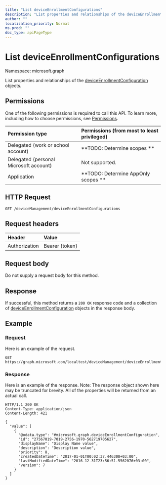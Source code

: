 ```yaml
---
title: "List deviceEnrollmentConfigurations"
description: "List properties and relationships of the deviceEnrollmentConfiguration objects."
author: ""
localization_priority: Normal
ms.prod: ""
doc_type: apiPageType
---
```


# List deviceEnrollmentConfigurations

Namespace: microsoft.graph

List properties and relationships of the [deviceEnrollmentConfiguration](../resources/deviceenrollmentconfiguration.md) objects.

## Permissions
One of the following permissions is required to call this API. To learn more, including how to choose permissions, see [Permissions](/concepts/permissions-reference.md).

|Permission type|Permissions (from most to least privileged)|
|:---|:---|
|Delegated (work or school account)|**TODO: Determine scopes **|
|Delegated (personal Microsoft account)|Not supported.|
|Application|**TODO: Determine AppOnly scopes **|

## HTTP Request
<!-- {
  "blockType": "ignored"
}
-->
``` http
GET /deviceManagement/deviceEnrollmentConfigurations
```

## Request headers
|Header|Value|
|:---|:---|
|Authorization|Bearer {token}|

## Request body
Do not supply a request body for this method.

## Response
If successful, this method returns a `200 OK` response code and a collection of [deviceEnrollmentConfiguration](../resources/deviceenrollmentconfiguration.md) objects in the response body.

## Example

### Request
Here is an example of the request.
<!-- {
  "blockType": "request",
  "name": "get_deviceenrollmentconfiguration"
}
-->
``` http
GET https://graph.microsoft.com/localtest/deviceManagement/deviceEnrollmentConfigurations
```

### Response
Here is an example of the response. Note: The response object shown here may be truncated for brevity. All of the properties will be returned from an actual call.
<!-- {
  "blockType": "response",
  "truncated": true,
  "@odata.type": "collection(microsoft.graph.deviceenrollmentconfiguration)"
}
-->
``` http
HTTP/1.1 200 OK
Content-Type: application/json
Content-Length: 421

{
  "value": [
    {
      "@odata.type": "#microsoft.graph.deviceEnrollmentConfiguration",
      "id": "27567019-7019-2756-1970-562719705627",
      "displayName": "Display Name value",
      "description": "Description value",
      "priority": 8,
      "createdDateTime": "2017-01-01T00:02:37.446308+03:00",
      "lastModifiedDateTime": "2016-12-31T23:56:51.5562076+03:00",
      "version": 7
    }
  ]
}
```

